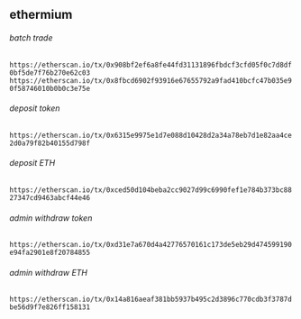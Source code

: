 ## ethermium

###### batch trade
`https://etherscan.io/tx/0x908bf2ef6a8fe44fd31131896fbdcf3cfd05f0c7d8df0bf5de7f76b270e62c03`
`https://etherscan.io/tx/0x8fbcd6902f93916e67655792a9fad410bcfc47b035e90f58746010b0b0c3e75e`

###### deposit token
`https://etherscan.io/tx/0x6315e9975e1d7e088d10428d2a34a78eb7d1e82aa4ce2d0a79f82b40155d798f`

###### deposit ETH
`https://etherscan.io/tx/0xced50d104beba2cc9027d99c6990fef1e784b373bc8827347cd9463abcf44e46`

###### admin withdraw token
`https://etherscan.io/tx/0xd31e7a670d4a42776570161c173de5eb29d474599190e94fa2901e8f20784855`

###### admin withdraw ETH 
`https://etherscan.io/tx/0x14a816aeaf381bb5937b495c2d3896c770cdb3f3787dbe56d9f7e826ff158131`